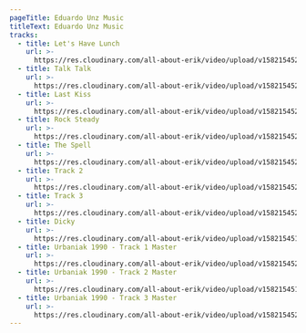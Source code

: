 ```yaml
---
pageTitle: Eduardo Unz Music
titleText: Eduardo Unz Music
tracks:
  - title: Let's Have Lunch
    url: >-
      https://res.cloudinary.com/all-about-erik/video/upload/v1582154523/Musical%20Journey/Musical%20Friends/Friends/Eduardo%20Unz/Music/01_Lets_Have_Lunch_acgdzb.mp3
  - title: Talk Talk
    url: >-
      https://res.cloudinary.com/all-about-erik/video/upload/v1582154529/Musical%20Journey/Musical%20Friends/Friends/Eduardo%20Unz/Music/02_Talk_Talk_mkqfab.mp3
  - title: Last Kiss
    url: >-
      https://res.cloudinary.com/all-about-erik/video/upload/v1582154529/Musical%20Journey/Musical%20Friends/Friends/Eduardo%20Unz/Music/03_Last_Kiss_rcanwg.mp3
  - title: Rock Steady
    url: >-
      https://res.cloudinary.com/all-about-erik/video/upload/v1582154526/Musical%20Journey/Musical%20Friends/Friends/Eduardo%20Unz/Music/04_Rock_Steady_mrhgsc.mp3
  - title: The Spell
    url: >-
      https://res.cloudinary.com/all-about-erik/video/upload/v1582154520/Musical%20Journey/Musical%20Friends/Friends/Eduardo%20Unz/Music/05_The_Spell_pvlyzs.mp3
  - title: Track 2
    url: >-
      https://res.cloudinary.com/all-about-erik/video/upload/v1582154526/Musical%20Journey/Musical%20Friends/Friends/Eduardo%20Unz/Music/06_Track_2_iiwpgw.mp3
  - title: Track 3
    url: >-
      https://res.cloudinary.com/all-about-erik/video/upload/v1582154525/Musical%20Journey/Musical%20Friends/Friends/Eduardo%20Unz/Music/07_Track_3_dlpwkh.mp3
  - title: Dicky
    url: >-
      https://res.cloudinary.com/all-about-erik/video/upload/v1582154518/Musical%20Journey/Musical%20Friends/Friends/Eduardo%20Unz/Music/08_Dicky_qibqhq.mp3
  - title: Urbaniak 1990 - Track 1 Master
    url: >-
      https://res.cloudinary.com/all-about-erik/video/upload/v1582154523/Musical%20Journey/Musical%20Friends/Friends/Eduardo%20Unz/Music/09_Urbaniak_1990_-_Track_1_Master_kgkom7.mp3
  - title: Urbaniak 1990 - Track 2 Master
    url: >-
      https://res.cloudinary.com/all-about-erik/video/upload/v1582154516/Musical%20Journey/Musical%20Friends/Friends/Eduardo%20Unz/Music/10_Urbaniak_1990_-_Track_2_Master_ij72fw.mp3
  - title: Urbaniak 1990 - Track 3 Master
    url: >-
      https://res.cloudinary.com/all-about-erik/video/upload/v1582154523/Musical%20Journey/Musical%20Friends/Friends/Eduardo%20Unz/Music/11_Urbaniak_1990_-_Track_3_Master_nfqsvw.mp3
---
```


